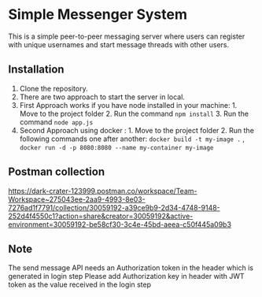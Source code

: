 # Simple Messenger System

This is a simple peer-to-peer messaging server where users can register with unique usernames and start message threads with other users.

## Installation

1. Clone the repository.
2. There are two approach to start the server in local.
3. First Approach works if you have node installed in your machine: 1. Move to the project folder 2. Run the command `npm install` 3. Run the command `node app.js`
4. Second Approach using docker : 1. Move to the project folder 2. Run the following commands one after another: `docker build -t my-image .`  , `docker run -d -p 8080:8080 --name my-container my-image`


## Postman collection
https://dark-crater-123999.postman.co/workspace/Team-Workspace~275043ee-2aa9-4993-8e03-7276ad1f7791/collection/30059192-a39ce9b9-2d34-4748-9148-252d4f4550c1?action=share&creator=30059192&active-environment=30059192-be58cf30-3c4e-45bd-aeea-c50f445a09b3

## Note 
The send message API needs an Authorization token in the header which is generated in login step
Please add Authorization key in header with JWT token as the value received in the login step
